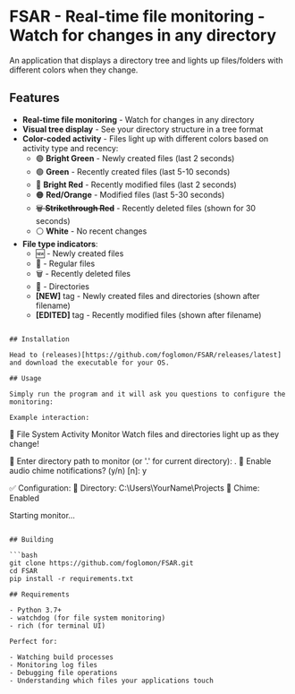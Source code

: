 # FSAR - **Real-time file monitoring** - Watch for changes in any directory

An application that displays a directory tree and lights up files/folders with different colors when they change.

## Features

- **Real-time file monitoring** - Watch for changes in any directory
- **Visual tree display** - See your directory structure in a tree format
- **Color-coded activity** - Files light up with different colors based on activity type and recency:
  - 🟢 **Bright Green** - Newly created files (last 2 seconds)
  - 🟢 **Green** - Recently created files (last 5-10 seconds)
  - 🔴 **Bright Red** - Recently modified files (last 2 seconds)
  - 🟠 **Red/Orange** - Modified files (last 5-30 seconds)
  - ~~🗑️ **Strikethrough Red**~~ - Recently deleted files (shown for 30 seconds)
  - ⚪ **White** - No recent changes
- **File type indicators**:
  - 🆕 - Newly created files
  - 📄 - Regular files
  - 🗑️ - Recently deleted files
  - 📁 - Directories
  - **[NEW]** tag - Newly created files and directories (shown after filename)
  - **[EDITED]** tag - Recently modified files (shown after filename)

```

## Installation

Head to (releases)[https://github.com/foglomon/FSAR/releases/latest] and download the executable for your OS.

## Usage

Simply run the program and it will ask you questions to configure the monitoring:

Example interaction:

```
🚀 File System Activity Monitor
Watch files and directories light up as they change!

📁 Enter directory path to monitor (or '.' for current directory): .
🔔 Enable audio chime notifications? (y/n) [n]: y

✅ Configuration:
  📂 Directory: C:\Users\YourName\Projects
  🔔 Chime: Enabled

Starting monitor...
```

## Building

```bash
git clone https://github.com/foglomon/FSAR.git
cd FSAR
pip install -r requirements.txt

## Requirements

- Python 3.7+
- watchdog (for file system monitoring)
- rich (for terminal UI)

Perfect for:

- Watching build processes
- Monitoring log files
- Debugging file operations
- Understanding which files your applications touch